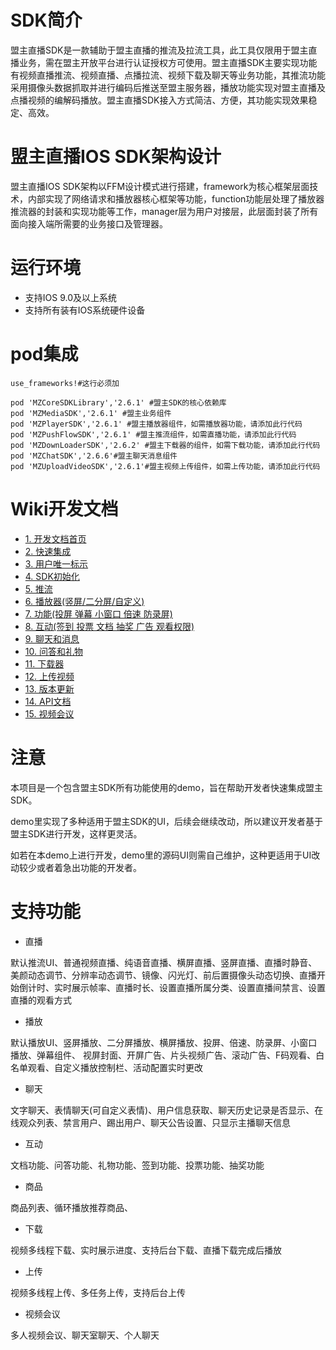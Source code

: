 #  SDK简介 
盟主直播SDK是一款辅助于盟主直播的推流及拉流工具，此工具仅限用于盟主直播业务，需在盟主开放平台进行认证授权方可使用。盟主直播SDK主要实现功能有视频直播推流、视频直播、点播拉流、视频下载及聊天等业务功能，其推流功能采用摄像头数据抓取并进行编码后推送至盟主服务器，播放功能实现对盟主直播及点播视频的编解码播放。盟主直播SDK接入方式简洁、方便，其功能实现效果稳定、高效。

#  盟主直播IOS SDK架构设计 
盟主直播IOS SDK架构以FFM设计模式进行搭建，framework为核心框架层面技术，内部实现了网络请求和播放器核心框架等功能，function功能层处理了播放器推流器的封装和实现功能等工作，manager层为用户对接层，此层面封装了所有面向接入端所需要的业务接口及管理器。

#  运行环境
- 支持IOS 9.0及以上系统  
- 支持所有装有IOS系统硬件设备  

# pod集成
```
use_frameworks!#这行必须加

pod 'MZCoreSDKLibrary','2.6.1' #盟主SDK的核心依赖库
pod 'MZMediaSDK','2.6.1' #盟主业务组件
pod 'MZPlayerSDK','2.6.1' #盟主播放器组件，如需播放器功能，请添加此行代码
pod 'MZPushFlowSDK','2.6.1' #盟主推流组件，如需直播功能，请添加此行代码
pod 'MZDownLoaderSDK','2.6.2' #盟主下载器的组件，如需下载功能，请添加此行代码
pod 'MZChatSDK','2.6.6'#盟主聊天消息组件
pod 'MZUploadVideoSDK','2.6.1'#盟主视频上传组件，如需上传功能，请添加此行代码
```

# Wiki开发文档
* [1. 开发文档首页](https://github.com/mengzhuSDK/MengzhuSDK_IOS/wiki)
* [2. 快速集成](https://github.com/mengzhuSDK/MengzhuSDK_IOS/wiki/2.快速集成)
* [3. 用户唯一标示](https://github.com/mengzhuSDK/MengzhuSDK_IOS/wiki/3.用户唯一标示)
* [4. SDK初始化](https://github.com/mengzhuSDK/MengzhuSDK_IOS/wiki/4.SDK初始化)
* [5. 推流](https://github.com/mengzhuSDK/MengzhuSDK_IOS/wiki/5.推流)
* [6. 播放器(竖屏/二分屏/自定义)](https://github.com/mengzhuSDK/MengzhuSDK_IOS/wiki/6.播放器(竖屏-二分屏-自定义))
* [7. 功能(投屏 弹幕 小窗口 倍速 防录屏)](https://github.com/mengzhuSDK/MengzhuSDK_IOS/wiki/7.功能(投屏-弹幕-小窗口-倍速-防录屏))
* [8. 互动(签到 投票 文档 抽奖 广告 观看权限)](https://github.com/mengzhuSDK/MengzhuSDK_IOS/wiki/8.互动(签到-投票-文档-抽奖-广告-观看权限))
* [9. 聊天和消息](https://github.com/mengzhuSDK/MengzhuSDK_IOS/wiki/9.聊天和消息)
* [10. 问答和礼物](https://github.com/mengzhuSDK/MengzhuSDK_IOS/wiki/10.问答和礼物)
* [11. 下载器](https://github.com/mengzhuSDK/MengzhuSDK_IOS/wiki/11.下载器)
* [12. 上传视频](https://github.com/mengzhuSDK/MengzhuSDK_IOS/wiki/12.上传视频)
* [13. 版本更新](https://github.com/mengzhuSDK/MengzhuSDK_IOS/wiki/13.版本更新)
* [14. API文档](https://github.com/mengzhuSDK/MengzhuSDK_IOS/wiki/14.API文档)
* [15. 视频会议](https://github.com/mengzhuSDK/MengzhuSDK_IOS/wiki/15.视频会议)

# 注意
本项目是一个包含盟主SDK所有功能使用的demo，旨在帮助开发者快速集成盟主SDK。

demo里实现了多种适用于盟主SDK的UI，后续会继续改动，所以建议开发者基于盟主SDK进行开发，这样更灵活。

如若在本demo上进行开发，demo里的源码UI则需自己维护，这种更适用于UI改动较少或者着急出功能的开发者。


# 支持功能
- 直播 

默认推流UI、普通视频直播、纯语音直播、横屏直播、竖屏直播、直播时静音、美颜动态调节、分辨率动态调节、镜像、闪光灯、前后置摄像头动态切换、直播开始倒计时、实时展示帧率、直播时长、设置直播所属分类、设置直播间禁言、设置直播的观看方式

- 播放 

默认播放UI、竖屏播放、二分屏播放、横屏播放、投屏、倍速、防录屏、小窗口播放、弹幕组件、
视屏封面、开屏广告、片头视频广告、滚动广告、F码观看、白名单观看、自定义播放控制栏、活动配置实时更改

- 聊天 

文字聊天、表情聊天(可自定义表情)、用户信息获取、聊天历史记录是否显示、在线观众列表、禁言用户、踢出用户、聊天公告设置、只显示主播聊天信息

-  互动 

文档功能、问答功能、礼物功能、签到功能、投票功能、抽奖功能

-  商品 

商品列表、循环播放推荐商品、

-  下载 

视频多线程下载、实时展示进度、支持后台下载、直播下载完成后播放

- 上传

视频多线程上传、多任务上传，支持后台上传

- 视频会议

多人视频会议、聊天室聊天、个人聊天
